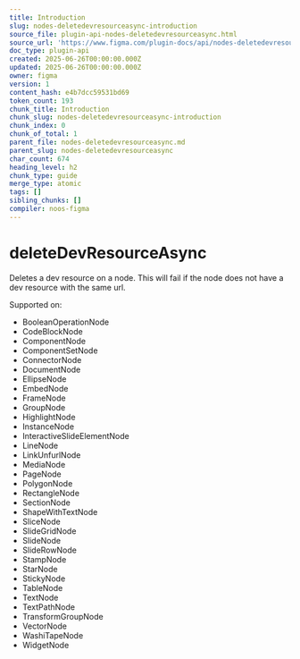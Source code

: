 ```yaml
---
title: Introduction
slug: nodes-deletedevresourceasync-introduction
source_file: plugin-api-nodes-deletedevresourceasync.html
source_url: 'https://www.figma.com/plugin-docs/api/nodes-deletedevresourceasync/'
doc_type: plugin-api
created: 2025-06-26T00:00:00.000Z
updated: 2025-06-26T00:00:00.000Z
owner: figma
version: 1
content_hash: e4b7dcc59531bd69
token_count: 193
chunk_title: Introduction
chunk_slug: nodes-deletedevresourceasync-introduction
chunk_index: 0
chunk_of_total: 1
parent_file: nodes-deletedevresourceasync.md
parent_slug: nodes-deletedevresourceasync
char_count: 674
heading_level: h2
chunk_type: guide
merge_type: atomic
tags: []
sibling_chunks: []
compiler: noos-figma
---
```


# deleteDevResourceAsync

Deletes a dev resource on a node. This will fail if the node does not have a dev resource with the same url.

 Supported on:

- BooleanOperationNode
- CodeBlockNode
- ComponentNode
- ComponentSetNode
- ConnectorNode
- DocumentNode
- EllipseNode
- EmbedNode
- FrameNode
- GroupNode
- HighlightNode
- InstanceNode
- InteractiveSlideElementNode
- LineNode
- LinkUnfurlNode
- MediaNode
- PageNode
- PolygonNode
- RectangleNode
- SectionNode
- ShapeWithTextNode
- SliceNode
- SlideGridNode
- SlideNode
- SlideRowNode
- StampNode
- StarNode
- StickyNode
- TableNode
- TextNode
- TextPathNode
- TransformGroupNode
- VectorNode
- WashiTapeNode
- WidgetNode
